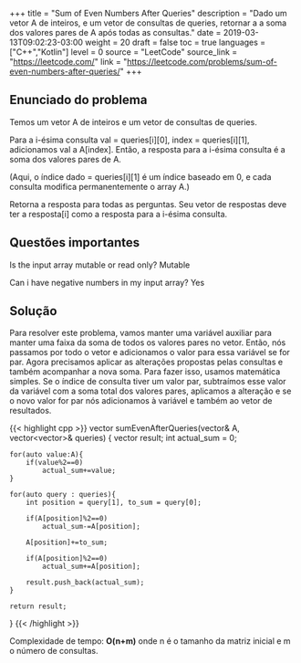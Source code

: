 +++
title = "Sum of Even Numbers After Queries"
description = "Dado um vetor A de inteiros, e um vetor de consultas de queries, retornar a a soma dos valores pares de A após todas as consultas."
date = 2019-03-13T09:02:23-03:00
weight = 20
draft = false
toc = true
languages = ["C++","Kotlin"]
level = 0
source = "LeetCode"
source_link = "https://leetcode.com/"
link = "https://leetcode.com/problems/sum-of-even-numbers-after-queries/"
+++
<h2 class="title is-4"> Enunciado do problema </h2>

Temos um vetor A de inteiros e um vetor de consultas de queries.

Para a i-ésima consulta  val = queries[i][0], index = queries[i][1], adicionamos val a A[index]. Então, a resposta para a i-ésima consulta é a soma dos valores pares de A.

(Aqui, o índice dado = queries[i][1] é um índice baseado em 0, e cada consulta modifica permanentemente o array A.)

Retorna a resposta para todas as perguntas. Seu vetor de respostas deve ter a resposta[i] como a resposta para a i-ésima consulta.

<h2 class="title is-4"> Questões importantes </h2>

Is the input array mutable or read only? Mutable

Can i have negative numbers in my input array? Yes

<h2 class="title is-5"> Solução </h2>

Para resolver este problema, vamos manter uma variável auxiliar para manter uma faixa da soma de todos os valores pares no vetor. Então, nós passamos por todo o vetor e adicionamos
o valor para essa variável se for par. Agora precisamos aplicar as alterações propostas pelas consultas e também acompanhar a nova soma. Para fazer isso, usamos matemática simples.
Se o índice de consulta tiver um valor par, subtraímos esse valor da variável com a soma total dos valores pares, aplicamos a alteração e se o novo valor for par nós adicionamos à variável e também ao vetor de resultados. 

{{< highlight cpp >}}
vector<int> sumEvenAfterQueries(vector<int>& A, vector<vector<int>>& queries) {
    vector<int> result;
    int actual_sum = 0;

    for(auto value:A){
        if(value%2==0)
            actual_sum+=value;
    }

    for(auto query : queries){
        int position = query[1], to_sum = query[0];

        if(A[position]%2==0)
            actual_sum-=A[position];

        A[position]+=to_sum;

        if(A[position]%2==0)
            actual_sum+=A[position];

        result.push_back(actual_sum);
    }

    return result;
}
{{< /highlight >}}


Complexidade de tempo: **O(n+m)** onde n é o tamanho da matriz inicial e m o número de consultas.
